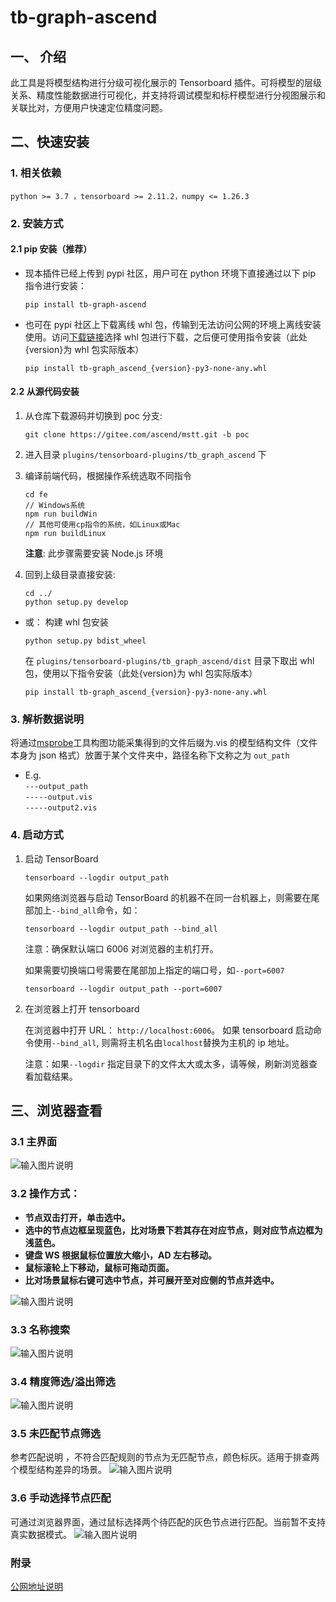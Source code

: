 # tb-graph-ascend

## 一、 介绍

此工具是将模型结构进行分级可视化展示的 Tensorboard 插件。可将模型的层级关系、精度性能数据进行可视化，并支持将调试模型和标杆模型进行分视图展示和关联比对，方便用户快速定位精度问题。

## 二、快速安装

### 1. 相关依赖

  `python >= 3.7 ，tensorboard >= 2.11.2，numpy <= 1.26.3`

### 2. 安装方式

#### 2.1 pip 安装（推荐）

  - 现本插件已经上传到 pypi 社区，用户可在 python 环境下直接通过以下 pip 指令进行安装：
    ```
    pip install tb-graph-ascend
    ```
  - 也可在 pypi 社区上下载离线 whl 包，传输到无法访问公网的环境上离线安装使用。访问[下载链接](https://pypi.org/project/tb-graph-ascend/#files)选择 whl 包进行下载，之后便可使用指令安装（此处{version}为 whl 包实际版本）
    ```
    pip install tb-graph_ascend_{version}-py3-none-any.whl
    ```

#### 2.2 从源代码安装

1. 从仓库下载源码并切换到 poc 分支:

    ```
    git clone https://gitee.com/ascend/mstt.git -b poc
    ```

2. 进入目录 `plugins/tensorboard-plugins/tb_graph_ascend` 下
3. 编译前端代码，根据操作系统选取不同指令

    ```
    cd fe
    // Windows系统
    npm run buildWin
    // 其他可使用cp指令的系统，如Linux或Mac
    npm run buildLinux
    ```

    **注意**: 此步骤需要安装 Node.js 环境

4. 回到上级目录直接安装:
    ```
    cd ../
    python setup.py develop
    ```
  - 或： 构建 whl 包安装
    ```
    python setup.py bdist_wheel
    ```
    在 `plugins/tensorboard-plugins/tb_graph_ascend/dist` 目录下取出 whl 包，使用以下指令安装（此处{version}为 whl 包实际版本）
    ```
    pip install tb-graph_ascend_{version}-py3-none-any.whl
    ```

### 3. 解析数据说明

  将通过[msprobe](https://gitee.com/ascend/mstt/tree/master/debug/accuracy_tools/msprobe#10-%E5%88%86%E7%BA%A7%E5%8F%AF%E8%A7%86%E5%8C%96%E6%9E%84%E5%9B%BE%E6%AF%94%E5%AF%B9)工具构图功能采集得到的文件后缀为.vis 的模型结构文件（文件本身为 json 格式）放置于某个文件夹中，路径名称下文称之为 `out_path` 
  - E.g. \
  `---output_path` \
  `-----output.vis` \
  `-----output2.vis`

### 4. 启动方式

1. 启动 TensorBoard

   ```
   tensorboard --logdir output_path
   ```

   如果网络浏览器与启动 TensorBoard 的机器不在同一台机器上，则需要在尾部加上`--bind_all`命令，如：

   ```
   tensorboard --logdir output_path --bind_all
   ```

   注意：确保默认端口 6006 对浏览器的主机打开。

   如果需要切换端口号需要在尾部加上指定的端口号，如`--port=6007`

   ```
   tensorboard --logdir output_path --port=6007
   ```

2. 在浏览器上打开 tensorboard

   在浏览器中打开 URL： `http://localhost:6006`。
   如果 tensorboard 启动命令使用`--bind_all`, 则需将主机名由`localhost`替换为主机的 ip 地址。

   注意：如果`--logdir` 指定目录下的文件太大或太多，请等候，刷新浏览器查看加载结果。

## 三、浏览器查看

### 3.1 主界面


![输入图片说明](./doc/images/main-page.png)

### 3.2 操作方式：

-  **节点双击打开，单击选中。**
-  **选中的节点边框呈现蓝色，比对场景下若其存在对应节点，则对应节点边框为浅蓝色。**
-  **键盘 WS 根据鼠标位置放大缩小，AD 左右移动。**
-  **鼠标滚轮上下移动，鼠标可拖动页面。**
-  **比对场景鼠标右键可选中节点，并可展开至对应侧的节点并选中。**

![输入图片说明](./doc/images/operator-image.png)
### 3.3 名称搜索
![输入图片说明](./doc/images/vis_search_info.png)
### 3.4 精度筛选/溢出筛选
![输入图片说明](./doc/images/vis_precision_info.png)
### 3.5 未匹配节点筛选
参考匹配说明 ，不符合匹配规则的节点为无匹配节点，颜色标灰。适用于排查两个模型结构差异的场景。
![输入图片说明](./doc/images/vis_unmatch_info.png)
### 3.6 手动选择节点匹配
可通过浏览器界面，通过鼠标选择两个待匹配的灰色节点进行匹配。当前暂不支持真实数据模式。
![输入图片说明](./doc/images/vis_match_info.png)



### 附录

[公网地址说明](./doc/公网地址说明.csv)


